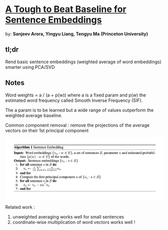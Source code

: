 # **[A Tough to Beat Baseline for Sentence Embeddings](https://openreview.net/pdf?id=SyK00v5xx)**

by: **Sanjeev Arora, Yingyu Liang, Tengyu Ma (Princeton University)**

## tl;dr
Rend basic sentence embeddings (weighted average of word embeddings) smarter using PCA/SVD

## Notes

Word weights = a / (a + p(w)) where a is a fixed param and p(w) the estimated word frequency
called Smooth Inverse Frequency (SIF).

The a param is to be learned but a wide range of values outperform the weighted average baseline.

Common component removal : remove the projections of the average vectors on their 1st principal component

![](../imgs/attbbfse.png)

Related work :

1. unweighted averaging works well for small sentences
2. coordinate-wise multiplication of word vectors works well !